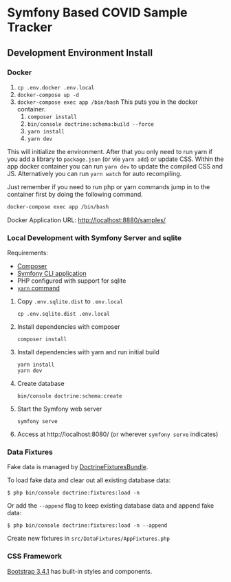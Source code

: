 # Symfony Based COVID Sample Tracker

## Development Environment Install

### Docker
1. `cp .env.docker .env.local`
1. `docker-compose up -d`
1. `docker-compose exec app /bin/bash` This puts you in the docker container.
    1. `composer install`
    1. `bin/console doctrine:schema:build --force`
    1. `yarn install`
    1. `yarn dev`
    
This will initialize the environment. After that you only need to run yarn if you add a library to `package.json` (or vie `yarn add`) or update CSS. Within the app docker container you can run `yarn dev` to update the compiled CSS and JS. Alternatively you can run `yarn watch` for auto recompiling.

Just remember if you need to run php or yarn commands jump in to the container first by doing the following command.

```bash
docker-compose exec app /bin/bash
``` 

Docker Application URL: <http://localhost:8880/samples/>

### Local Development with Symfony Server and sqlite

Requirements:

 * [Composer](https://getcomposer.org/)
 * [Symfony CLI application](https://symfony.com/download)
 * PHP configured with support for sqlite
 * [`yarn` command](https://yarnpkg.com/getting-started/install)

1. Copy `.env.sqlite.dist` to `.env.local`

    `cp .env.sqlite.dist .env.local`

2. Install dependencies with composer

    `composer install`
    
3. Install dependencies with yarn and run initial build

    ```
    yarn install
    yarn dev
    ```
    
4. Create database

	```
    bin/console doctrine:schema:create
    ```
   
5. Start the Symfony web server

    `symfony serve`
    
6. Access at http://localhost:8080/ (or wherever `symfony serve` indicates)

### Data Fixtures

Fake data is managed by [DoctrineFixturesBundle](https://symfony.com/doc/master/bundles/DoctrineFixturesBundle/index.html).

To load fake data and clear out all existing database data:

    $ php bin/console doctrine:fixtures:load -n

Or add the `--append` flag to keep existing database data and append fake data:

    $ php bin/console doctrine:fixtures:load -n --append

Create new fixtures in `src/DataFixtures/AppFixtures.php`

### CSS Framework

[Bootstrap 3.4.1](https://getbootstrap.com/docs/3.4/components/) has built-in styles and components.
